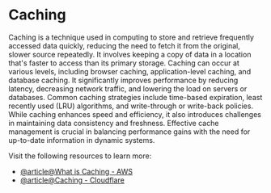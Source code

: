# Caching

Caching is a technique used in computing to store and retrieve frequently accessed data quickly, reducing the need to fetch it from the original, slower source repeatedly. It involves keeping a copy of data in a location that's faster to access than its primary storage. Caching can occur at various levels, including browser caching, application-level caching, and database caching. It significantly improves performance by reducing latency, decreasing network traffic, and lowering the load on servers or databases. Common caching strategies include time-based expiration, least recently used (LRU) algorithms, and write-through or write-back policies. While caching enhances speed and efficiency, it also introduces challenges in maintaining data consistency and freshness. Effective cache management is crucial in balancing performance gains with the need for up-to-date information in dynamic systems.

Visit the following resources to learn more:

- [@article@What is Caching - AWS](https://aws.amazon.com/caching/)
- [@article@Caching - Cloudflare](https://www.cloudflare.com/learning/cdn/what-is-caching/)
